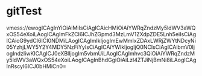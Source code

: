 # gitTest
vmess://ewogICAgInYiOiAiMiIsCiAgICAicHMiOiAiYWRqZndzMy5ldWV3aWQxOS54eXoiLAogICAgImFkZCI6ICJhZGpmd3MzLmV1ZXdpZDE5Lnh5eiIsCiAgICAicG9ydCI6ICI0NDMiLAogICAgImlkIjogImEwMmIxZDAxLWRjZWYtNDcyNi05YzhjLWY5Y2Y4MDY5NzFiYyIsCiAgICAiYWlkIjogIjQ0NCIsCiAgICAibmV0IjogIndzIiwKICAgICJ0eXBlIjogIm5vbmUiLAogICAgImhvc3QiOiAiYWRqZndzMy5ldWV3aWQxOS54eXoiLAogICAgInBhdGgiOiAiLzI4ZTJiNjBmNi8iLAogICAgInRscyI6ICJ0bHMiCn0=
